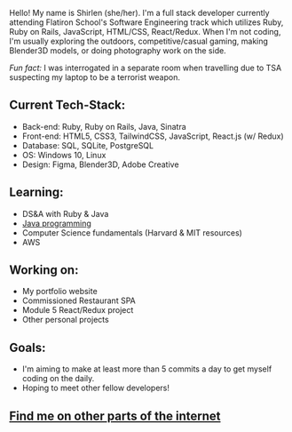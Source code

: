 Hello! My name is Shirlen (she/her). I'm a full stack developer currently attending Flatiron School's Software Engineering track 
which utilizes Ruby, Ruby on Rails, JavaScript, HTML/CSS, React/Redux. When I'm not coding, I'm usually exploring the outdoors, 
competitive/casual gaming, making Blender3D models, or doing photography work on the side.

_Fun fact:_ I was interrogated in a separate room when travelling due to TSA suspecting my laptop to be a terrorist weapon.


## Current Tech-Stack:

* Back-end: Ruby, Ruby on Rails, Java, Sinatra
* Front-end: HTML5, CSS3, TailwindCSS, JavaScript, React.js (w/ Redux)
* Database: SQL, SQLite, PostgreSQL
* OS: Windows 10, Linux
* Design: Figma, Blender3D, Adobe Creative

## Learning:

* DS&A with Ruby & Java
* [Java programming](https://www.github.com/Ro5hi/studying_java)
* Computer Science fundamentals (Harvard & MIT resources)
* AWS

## Working on:

* My portfolio website
* Commissioned Restaurant SPA
* Module 5 React/Redux project
* Other personal projects

## Goals:

* I'm aiming to make at least more than 5 commits a day to get myself coding on the daily.
* Hoping to meet other fellow developers!

## [Find me on other parts of the internet](https://linktr.ee/slend) ##
